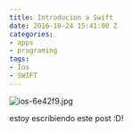 ```yaml
---
title: Introducion a Swift
date: 2016-10-24 15:41:00 Z
categories:
- apps
- programing
tags:
- Ios
- SWIFT
---
```


![ios-6e42f9.jpg](/uploads/ios-6e42f9.jpg)

estoy escribiendo este post :D!